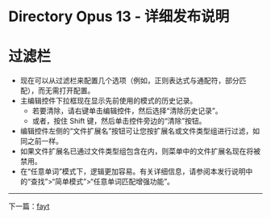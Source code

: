 # Directory Opus 13 - 详细发布说明

# 过滤栏

- 现在可以从过滤栏来配置几个选项（例如，正则表达式与通配符，部分匹配），而无需打开配置。
- 主编辑控件下拉框现在显示先前使用的模式的历史记录。
  - 若要清除，请右键单击编辑控件，然后选择“清除历史记录”。
  - 或者，按住 Shift 键，然后单击控件旁边的“清除”按钮。
- 编辑控件左侧的“文件扩展名”按钮可让您按扩展名或文件类型组进行过滤，如同之前一样。
- 如果文件扩展名已通过文件类型组包含在内，则菜单中的文件扩展名现在将被禁用。
- 在“任意单词”模式下，逻辑更加容易。有关详细信息，请参阅本发行说明中的“查找”>“简单模式”>“任意单词匹配增强功能”。

------------------------------------------------------------------------

下一篇：[fayt](/Manual/release_history/opus13_detailed/fayt.zh.md)